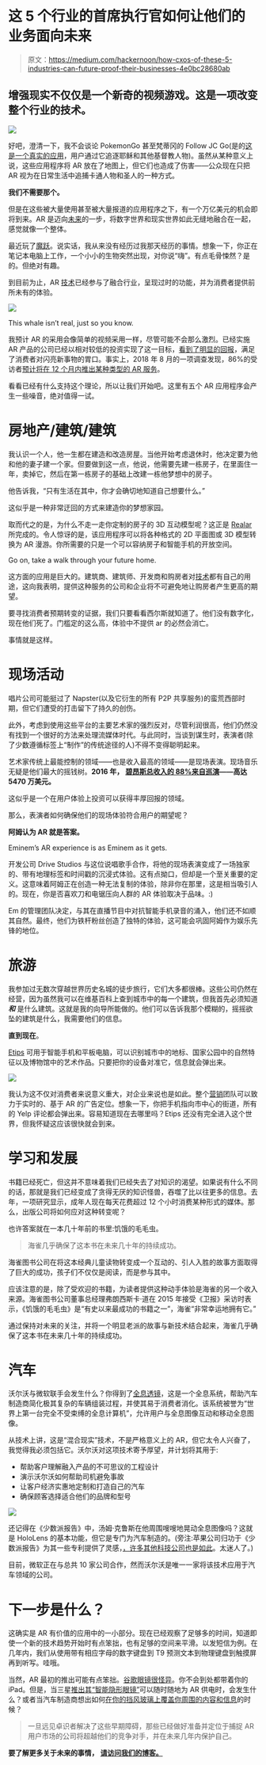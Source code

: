 # 这 5 个行业的首席执行官如何让他们的业务面向未来

> 原文：<https://medium.com/hackernoon/how-cxos-of-these-5-industries-can-future-proof-their-businesses-4e0bc28680ab>

## 增强现实不仅仅是一个新奇的视频游戏。这是一项改变整个行业的技术。

![](img/63297fa9c19d77192744157a8e4f0133.png)

好吧，澄清一下，我不会谈论 PokemonGo 甚至梵蒂冈的 Follow JC Go(是的[这是一个真实的应用](https://www.bbc.com/news/world-europe-45965025)，用户通过它追逐耶稣和其他基督教人物)。虽然从某种意义上说，这些应用程序将 AR 放在了地图上，但它们也造成了伤害——公众现在只把 AR 视为在日常生活中追捕卡通人物和圣人的一种方式。

**我们不需要那个。**

但是在这些被大量使用甚至被大量报道的应用程序之下，有一个万亿美元的机会即将到来。AR 是迈向[未来](https://hackernoon.com/tagged/future)的一步，将数字世界和现实世界如此无缝地融合在一起，感觉就像一个整体。

最近玩了[魔跃](https://www.magicleap.com/)。说实话，我从来没有经历过我那天经历的事情。想象一下，你正在笔记本电脑上工作，一个小小的生物突然出现，对你说“嗨”。有点毛骨悚然？是的。但绝对有趣。

到目前为止，AR [技术](https://hackernoon.com/tagged/technology)已经参与了融合行业，呈现过时的功能，并为消费者提供前所未有的体验。

![](img/a569f89b410a97a850577b40ace22353.png)

This whale isn’t real, just so you know.

我预计 AR 的采用会像简单的视频采用一样，尽管可能不会那么激烈。已经实施 AR 产品的公司已经以相对较低的投资实现了这一目标，[看到了明显的回报](https://www.tristar.com/wp-content/uploads/2018/08/IDC-AR-Use-Cases-Report.pdf)，满足了消费者对闪亮新事物的胃口。事实上，2018 年 8 月的一项调查发现，86%的受访者[预计将在 12 个月内推出某种类型的 AR 服务](https://www.ptc.com/en/news/2018/surge-in-augmented-reality-adoption-is-coming)。

看看已经有什么支持这个理论，所以让我们开始吧。这里有五个 AR 应用程序会产生一些噪音，绝对值得一试。

# **房地产/建筑/建筑**

我认识一个人，他一生都在建造和改造房屋。当他开始考虑退休时，他决定要为他和他的妻子建一个家。但要做到这一点，他说，他需要先建一栋房子，在里面住一年，卖掉它，然后在第一栋房子的基础上改建一栋他梦想中的房子。

他告诉我，“只有生活在其中，你才会确切地知道自己想要什么。”

这似乎是一种非常迂回的方式来建造你的梦想家园。

取而代之的是，为什么不走一走你定制的房子的 3D 互动模型呢？这正是 [Realar](https://www.realar.com/) 所完成的。令人惊讶的是，该应用程序可以将各种格式的 2D 平面图或 3D 模型转换为 AR 漫游。你所需要的只是一个可以容纳房子和智能手机的开放空间。

Go on, take a walk through your future home.

这方面的应用是巨大的。建筑商、建筑师、开发商和购房者对[技术](https://hackernoon.com/tagged/technology)都有自己的用途，这向我表明，提供这种服务的公司和企业将不可避免地让购房者产生更高的期望。

要寻找消费者预期转变的证据，我们只要看看西尔斯就知道了。他们没有数字化，现在他们死了。门槛定的这么高，体验中不提供 ar 的必然会消亡。

事情就是这样。

# **现场活动**

唱片公司可能挺过了 Napster(以及它衍生的所有 P2P 共享服务)的蛮荒西部时期，但它们遭受的打击留下了持久的创伤。

此外，考虑到使用这些平台的主要艺术家的强烈反对，尽管利润很高，他们仍然没有找到一个很好的方法来处理流媒体时代。与此同时，当谈到谋生时，表演者(除了少数遵循标签上“制作”的传统途径的人)不得不变得聪明起来。

艺术家传统上最能控制的领域——也是收入最高的领域——是现场表演。现场音乐无疑是他们最大的摇钱树。**2016 年，** [**碧昂斯总收入的 88%来自巡演**](https://www.digitalmusicnews.com/2017/07/17/artists-touring-revenue/)**——高达 5470 万美元。**

这似乎是一个在用户体验上投资可以获得丰厚回报的领域。

那么，表演者如何确保他们的现场体验符合用户的期望呢？

**阿姆认为 AR 就是答案。**

Eminem’s AR experience is as Eminem as it gets.

开发公司 Drive Studios 与这位说唱歌手合作，将他的现场表演变成了一场独家的、带有地理标签和时间戳的沉浸式体验。这有点拗口，但却是一个至关重要的定义。这意味着阿姆正在创造一种无法复制的体验，除非你在那里，这是相当吸引人的。现在，你是否喜欢刀和电锯压向人群的 AR 体验取决于品味。:)

Em 的管理团队决定，与其在直播节目中对抗智能手机录音的涌入，他们还不如顺其自然。最终，他们为铁杆粉丝创造了独特的体验，这可能会巩固阿姆作为娱乐先锋的地位。

# **旅游**

我参加过无数次穿越世界历史名城的徒步旅行，它们大多都很棒。这些公司仍然在经营，因为虽然我可以在维基百科上查到城市中的每一个建筑，但我首先必须知道 ***和*** 是什么建筑。这就是我的向导所能做的。他们可以告诉我那个模糊的，摇摇欲坠的建筑是什么，我需要他们的信息。

**直到现在**。

[Etips](https://etips.com/) 可用于智能手机和平板电脑，可以识别城市中的地标、国家公园中的自然特征以及博物馆中的艺术作品。只要把你的设备对准它，信息就会弹出来。

![](img/deb5e7e0c81bd6329bb824949e91373d.png)

我认为这不仅对消费者来说意义重大，对企业来说也是如此。整个[营销](https://hackernoon.com/tagged/marketing)团队可以致力于实时的、基于 AR 的广告定位。想象一下，你把手机指向市中心的街道，所有的 Yelp 评论都会弹出来。容易知道现在去哪里吗？Etips 还没有完全进入这个世界，但我怀疑这应该很快就会到来。

# **学习和发展**

书籍已经死亡，但这并不意味着我们已经失去了对知识的渴望。如果说有什么不同的话，那就是我们已经变成了贪得无厌的知识怪兽，吞噬了比以往更多的信息。去年，一项研究显示，成年人现在每天花费超过 12 个小时消费某种形式的媒体。那么，出版公司将如何应对这种转变呢？

也许答案就在一本几十年前的书里:饥饿的毛毛虫。

> 海雀几乎确保了这本书在未来几十年的持续成功。

海雀图书公司在将这本经典儿童读物转变成一个互动的、引人入胜的故事方面取得了巨大的成功，孩子们不仅仅是阅读，而是参与其中。

应该注意的是，除了受欢迎的书籍，为读者提供这种动手体验是海雀的另一个收入来源。海雀图书公司董事总经理弗朗西斯卡·道在 2015 年接受《卫报》采访时表示，《饥饿的毛毛虫》是“有史以来最成功的书籍之一”，海雀“非常幸运地拥有它。”

通过保持对未来的关注，并将一个明显老派的故事与新技术结合起来，海雀几乎确保了这本书在未来几十年的持续成功。

# **汽车**

沃尔沃与微软联手会发生什么？你得到了[全息透镜](https://www.volvocars.com/uk/about/humanmade/projects/hololens)，这是一个全息系统，帮助汽车制造商简化极其复杂的车辆组装过程，并使其易于消费者消化。该系统被誉为“世界上第一台完全不受束缚的全息计算机”，允许用户与全息图像互动和移动全息图像。

从技术上讲，这是“混合现实”技术，不是严格意义上的 AR，但它太令人兴奋了，我觉得我必须包括它。沃尔沃对这项技术寄予厚望，并计划将其用于:

*   帮助客户理解融入产品的不可思议的工程设计
*   演示沃尔沃如何帮助司机避免事故
*   让客户经济实惠地定制和打造自己的汽车
*   确保顾客选择适合他们的品牌和型号

![](img/a51186544ae4df24f7f0a090d8c43bfe.png)

还记得在《少数派报告》中，汤姆·克鲁斯在他周围嗖嗖地晃动全息图像吗？这就是 HoloLens 的基本功能，但它是专门为汽车制造的。(旁注:苹果公司归功于《少数派报告》为其一些专利提供了灵感，[，许多其他科技公司也是如此](https://www.dezeen.com/2015/11/06/minority-report-sci-fi-movie-steven-spielberg-future-of-technology-predictions-possible-production-designer-alex-mcdowell/)。太迷人了。)

目前，微软正在与总共 10 家公司合作，然而沃尔沃是唯一一家将该技术应用于汽车领域的公司。

# 下一步是什么？

这确实是 AR 有价值的应用中的一小部分。现在已经观察了足够多的时间，知道即使一个新的技术趋势开始时有点笨拙，也有足够的空间来平滑。以发短信为例。在几年内，我们从使用带有相应字母的数字键盘到 T9 预测文本到物理键盘到触摸屏再到听写。哇哦。

当然，AR 最初的推出可能有点笨拙。[谷歌眼镜很怪异](https://www.business2community.com/tech-gadgets/5-reasons-google-glass-miserable-failure-01462398)。你不会到处都带着你的 iPad。但是，当三星[推出其“智能隐形眼镜”](https://www.sammobile.com/2016/04/05/samsung-is-working-on-smart-contact-lenses-patent-filing-reveals/)可以随时随地为 AR 供电时，会发生什么？或者当汽车制造商想出如何[在你的挡风玻璃上覆盖你周围的内容和信息](https://next.reality.news/news/augmented-reality-cars-companies-tech-driving-us-into-future-0182485/)的时候？

> 一旦远见卓识者解决了这些早期障碍，那些已经做好准备并定位于捕捉 AR 用户市场的公司将超越他们的竞争对手，并在未来几年内保护自己。

**要了解更多关于未来的事情，** [**请访问我们的博客。**](https://indiez.io/?utm_source=Medium&utm_medium=Content&utm_campaign=Augmented%20Reality&utm_content=Augmented_Reality)